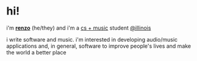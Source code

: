 

# hi!

i'm [**renzo**](https://www.renzomledesma.me/) (he/they) and i'm a [cs + music](https://music.illinois.edu/bachelor-science-computer-science-music) student [@illinois](https://github.com/illinois)

i write software and music. i'm interested in developing audio/music applications and, in general, software to improve people's lives and make the world a better place
